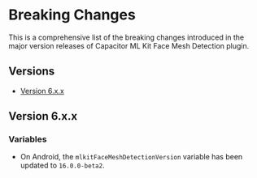 # Breaking Changes

This is a comprehensive list of the breaking changes introduced in the major version releases of Capacitor ML Kit Face Mesh Detection plugin.

## Versions

- [Version 6.x.x](#version-6xx)

## Version 6.x.x

### Variables

- On Android, the `mlkitFaceMeshDetectionVersion` variable has been updated to `16.0.0-beta2`.
